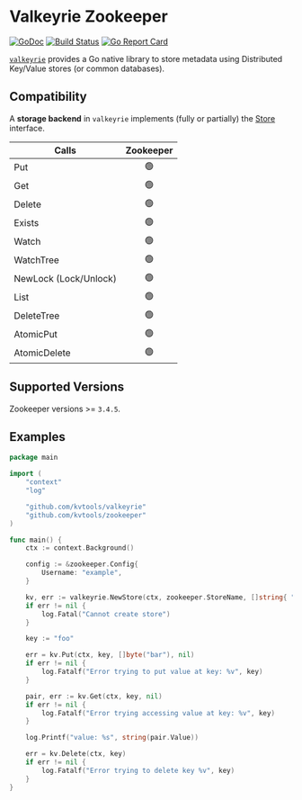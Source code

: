# Valkeyrie Zookeeper

[![GoDoc](https://godoc.org/github.com/kvtools/zookeeper?status.png)](https://godoc.org/github.com/kvtools/zookeeper)
[![Build Status](https://github.com/kvtools/zookeeper/actions/workflows/build.yml/badge.svg)](https://github.com/kvtools/zookeeper/actions/workflows/build.yml)
[![Go Report Card](https://goreportcard.com/badge/github.com/kvtools/zookeeper)](https://goreportcard.com/report/github.com/kvtools/zookeeper)

[`valkeyrie`](https://github.com/kvtools/valkeyrie) provides a Go native library to store metadata using Distributed Key/Value stores (or common databases).

## Compatibility

A **storage backend** in `valkeyrie` implements (fully or partially) the [Store](https://github.com/kvtools/valkeyrie/blob/master/store/store.go#L69) interface.

| Calls                 | Zookeeper |
|-----------------------|:---------:|
| Put                   |    🟢️    |
| Get                   |    🟢️    |
| Delete                |    🟢️    |
| Exists                |    🟢️    |
| Watch                 |    🟢️    |
| WatchTree             |    🟢️    |
| NewLock (Lock/Unlock) |    🟢️    |
| List                  |    🟢️    |
| DeleteTree            |    🟢️    |
| AtomicPut             |    🟢️    |
| AtomicDelete          |    🟢️    |

## Supported Versions

Zookeeper versions >= `3.4.5`.

## Examples

```go
package main

import (
	"context"
	"log"

	"github.com/kvtools/valkeyrie"
	"github.com/kvtools/zookeeper"
)

func main() {
	ctx := context.Background()

	config := &zookeeper.Config{
        Username: "example",
	}

	kv, err := valkeyrie.NewStore(ctx, zookeeper.StoreName, []string{ "localhost:8500"}, config)
	if err != nil {
		log.Fatal("Cannot create store")
	}

	key := "foo"

	err = kv.Put(ctx, key, []byte("bar"), nil)
	if err != nil {
		log.Fatalf("Error trying to put value at key: %v", key)
	}

	pair, err := kv.Get(ctx, key, nil)
	if err != nil {
		log.Fatalf("Error trying accessing value at key: %v", key)
	}

	log.Printf("value: %s", string(pair.Value))

	err = kv.Delete(ctx, key)
	if err != nil {
		log.Fatalf("Error trying to delete key %v", key)
	}
}
```
